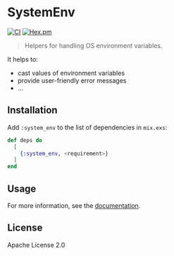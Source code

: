 # SystemEnv

[![CI](https://github.com/combo-lab/system_env/actions/workflows/ci.yml/badge.svg)](https://github.com/combo-lab/system_env/actions/workflows/ci.yml)
[![Hex.pm](https://img.shields.io/hexpm/v/system_env.svg)](https://hex.pm/packages/system_env)

> Helpers for handling OS environment variables.

It helps to:

- cast values of environment variables
- provide user-friendly error messages
- ...

## Installation

Add `:system_env` to the list of dependencies in `mix.exs`:

```elixir
def deps do
  [
    {:system_env, <requirement>}
  ]
end
```

## Usage

For more information, see the [documentation](https://hexdocs.pm/system_env).

## License

Apache License 2.0
